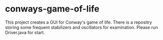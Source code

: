 # conways-game-of-life
This project creates a GUI for Conway's game of life. There is a repositry storing some frequent stabilizers and oscillators for examination.
Please run Driver.java for start.
